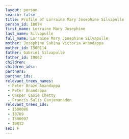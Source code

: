 ```yaml
---
layout: person
search: false
title: Profile of Lorraine Mary Josephine Silvapulle
person_id: I0074
first_name: Lorraine Mary Josephine
last_name: Silvapulle
full_name: Lorraine Mary Josephine Silvapulle
mother: Josephine Sabina Victoria Anandappa
mother_id: I500114
father: Gabriel Silvapulle
father_id: I0062
children:
children_ids:
partners:
partner_ids:
relevant_trees_names:
 - Peter Braze Anandappa
 - Peter Anandappa
 - Casper Casie Chetty
 - Francis Salis Canjemanaden
relevant_trees_ids:
 - I500086
 - I0769
 - I500097
 - I0812
sex: F
---
```


